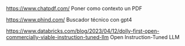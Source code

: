 https://www.chatpdf.com/
Poner como contexto un PDF


https://www.phind.com/
Buscador técnico con gpt4


https://www.databricks.com/blog/2023/04/12/dolly-first-open-commercially-viable-instruction-tuned-llm
Open Instruction-Tuned LLM

